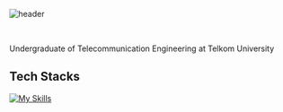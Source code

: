 ![header](https://capsule-render.vercel.app/api?type=waving&color=00FFCC&text=Hi%2C%20I%27m%20Dhiya!&fontAlign=49&fontAlignY=35&fontSize=40&fontColor=ffff&animation=twinkling&height=200&section=header) 

<br>

Undergraduate of Telecommunication Engineering at Telkom University

## Tech Stacks
[![My Skills](https://skillicons.dev/icons?i=html,css,python,laravel,php,mysql,c)](https://skillicons.dev)
<!--
**DiyArc-350/DiyArc-350** is a ✨ _special_ ✨ repository because its `README.md` (this file) appears on your GitHub profile.
z
Here are some ideas to get you started:

- 🔭 I’m currently working on ...
- 🌱 I’m currently learning ...
- 👯 I’m looking to collaborate on ...
- 🤔 I’m looking for help with ...
- 💬 Ask me about ...
- 📫 How to reach me: ...
- 😄 Pronouns: ...
- ⚡ Fun fact: ...
-->
